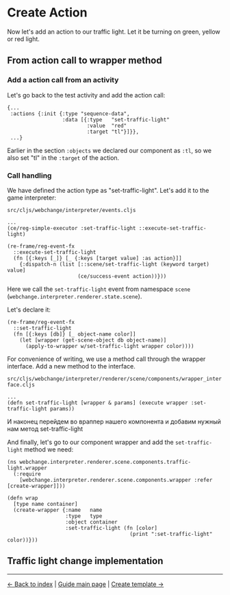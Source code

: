 # Create Action

Now let's add an action to our traffic light.
Let it be turning on green, yellow or red light.

## From action call to wrapper method

###  Add a action call from an activity

Let's go back to the test activity and add the action call:

```
{...
 :actions {:init {:type "sequence-data",
                  :data [{:type   "set-traffic-light"
                          :value  "red"
                          :target "tl"}]}},
 ...}
```

Earlier in the section `:objects` we declared our component as `:tl`, so we also set "tl" in the `:target` of the action.

### Call handling

We have defined the action type as "set-traffic-light". Let's add it to the game interpreter:

`src/cljs/webchange/interpreter/events.cljs`


```
...
(ce/reg-simple-executor :set-traffic-light ::execute-set-traffic-light)
```

```
(re-frame/reg-event-fx
  ::execute-set-traffic-light
  (fn [{:keys [_]} [_ {:keys [target value] :as action}]]
    {:dispatch-n (list [::scene/set-traffic-light (keyword target) value]
                       (ce/success-event action))}))
```

Here we call the `set-traffic-light` event from namespace `scene` (`webchange.interpreter.renderer.state.scene`).

Let's declare it:

```
(re-frame/reg-event-fx
  ::set-traffic-light
  (fn [{:keys [db]} [_ object-name color]]
    (let [wrapper (get-scene-object db object-name)]
      (apply-to-wrapper w/set-traffic-light wrapper color))))
```

For convenience of writing, we use a method call through the wrapper interface.
Add a new method to the interface.

`src/cljs/webchange/interpreter/renderer/scene/components/wrapper_interface.cljs`

```
...
(defn set-traffic-light [wrapper & params] (execute wrapper :set-traffic-light params))
```

И наконец перейдем во враппер нашего компонента и добавим нужный нам метод set-traffic-light

And finally, let's go to our component wrapper and add the `set-traffic-light` method we need:

```
(ns webchange.interpreter.renderer.scene.components.traffic-light.wrapper
  (:require
    [webchange.interpreter.renderer.scene.components.wrapper :refer [create-wrapper]]))

(defn wrap
  [type name container]
  (create-wrapper {:name   name
                   :type   type
                   :object container
                   :set-traffic-light (fn [color]
                                        (print ":set-traffic-light" color))}))
```

## Traffic light change implementation

---

[← Back to index](../../index.md) | [Guide main page](index.md) | [Create template →](template.md)
